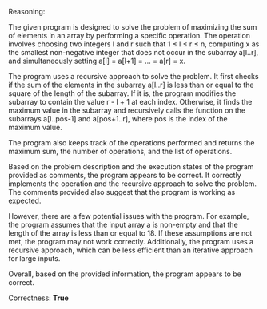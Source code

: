 Reasoning: 

The given program is designed to solve the problem of maximizing the sum of elements in an array by performing a specific operation. The operation involves choosing two integers l and r such that 1 ≤ l ≤ r ≤ n, computing x as the smallest non-negative integer that does not occur in the subarray a[l..r], and simultaneously setting a[l] = a[l+1] = ... = a[r] = x.

The program uses a recursive approach to solve the problem. It first checks if the sum of the elements in the subarray a[l..r] is less than or equal to the square of the length of the subarray. If it is, the program modifies the subarray to contain the value r - l + 1 at each index. Otherwise, it finds the maximum value in the subarray and recursively calls the function on the subarrays a[l..pos-1] and a[pos+1..r], where pos is the index of the maximum value.

The program also keeps track of the operations performed and returns the maximum sum, the number of operations, and the list of operations.

Based on the problem description and the execution states of the program provided as comments, the program appears to be correct. It correctly implements the operation and the recursive approach to solve the problem. The comments provided also suggest that the program is working as expected.

However, there are a few potential issues with the program. For example, the program assumes that the input array a is non-empty and that the length of the array is less than or equal to 18. If these assumptions are not met, the program may not work correctly. Additionally, the program uses a recursive approach, which can be less efficient than an iterative approach for large inputs.

Overall, based on the provided information, the program appears to be correct.

Correctness: **True**